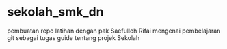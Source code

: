 # sekolah_smk_dn
pembuatan repo latihan dengan pak Saefulloh Rifai mengenai pembelajaran git sebagai tugas
guide tentang projek Sekolah
